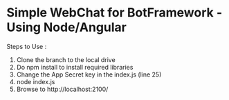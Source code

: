 <h1>Simple WebChat for BotFramework - Using Node/Angular</h1>

Steps to Use : 
1. Clone the branch to the local drive
2. Do npm install to install required libraries
3. Change the App Secret key in the index.js (line 25)
4. node index.js
5. Browse to http://localhost:2100/
